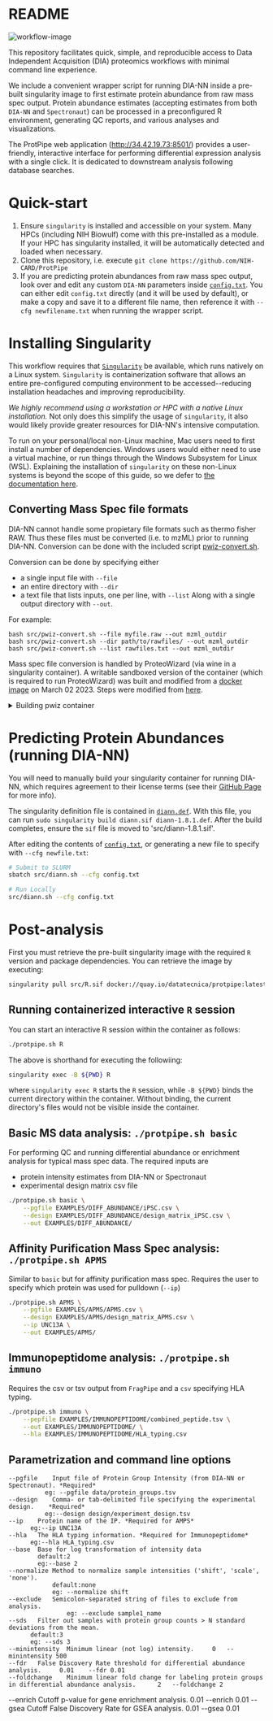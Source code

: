 # README

![workflow-image](src/ProtPipe.png)

This repository facilitates quick, simple, and reproducible access to Data Independent Acquisition (DIA) proteomics workflows with minimal command line experience.

We include a convenient wrapper script for running DIA-NN inside a pre-built singularity image to first estimate protein abundance from raw mass spec output. Protein abundance estimates (accepting estimates from both `DIA-NN` and `Spectronaut`) can  be processed in a preconfigured R environment, generating QC reports, and various analyses and visualizations.

The ProtPipe web application (http://34.42.19.73:8501/) provides a user-friendly, interactive interface for performing differential expression analysis with a single click. It is dedicated to downstream analysis following database searches.

# Quick-start

1. Ensure `singularity` is installed and accessible on your system. Many HPCs (including NIH Biowulf) come with this pre-installed as a module. If your HPC has singularity installed, it will be automatically detected and loaded when necessary.
2. Clone this repository, i.e. execute `git clone https://github.com/NIH-CARD/ProtPipe`
3. If you are predicting protein abundances from raw mass spec output, look over and edit any custom `DIA-NN` parameters inside [`config.txt`](config.txt). You can either edit `config.txt` directly (and it will be used by default), or make a copy and save it to a different file name, then reference it with `--cfg newfilename.txt` when running the wrapper script.


# Installing Singularity

This workflow requires that [`Singularity`](https://sylabs.io/singularity) be available, which runs natively on a Linux system. `Singularity` is containerization software that allows an entire pre-configured computing environment to be accessed--reducing installation headaches and improving reproducibility. 

*We highly recommend using a workstation or HPC with a native Linux installation.* Not only does this simplify the usage of `singularity`, it also would likely provide greater resources for DIA-NN's intensive computation.

To run on your personal/local non-Linux machine, Mac users need to first install a number of dependencies. Windows users would either need to use a virtual machine, or run things through the Windows Subsystem for Linux (WSL). Explaining the installation of `singularity` on these non-Linux systems is beyond the scope of this guide, so we defer to [the documentation here](https://docs.sylabs.io/guides/3.0/user-guide/installation.html).

## Converting Mass Spec file formats

DIA-NN cannot handle some propietary file formats such as thermo fisher RAW. Thus these files must
be converted (i.e. to mzML) prior to running DIA-NN. Conversion can be done with the included script
[pwiz-convert.sh](src/pwiz-convert.sh). 

Conversion can be done by specifying either
* a single input file with `--file`
* an entire directory with `--dir`
* a text file that lists inputs, one per line, with `--list`
Along with a single output directory with `--out`.

For example:
```
bash src/pwiz-convert.sh --file myfile.raw --out mzml_outdir
bash src/pwiz-convert.sh --dir path/to/rawfiles/ --out mzml_outdir
bash src/pwiz-convert.sh --list rawfiles.txt --out mzml_outdir

```

Mass spec file conversion is handled by ProteoWizard (via wine in a singularity container).
A writable sandboxed version of the container (which is required to run ProteoWizard) was built
and modified from a [docker image](docker://chambm/pwiz-skyline-i-agree-to-the-vendor-licenses) on
March 02 2023. Steps were modified from [here](https://github.com/jspaezp/elfragmentador-data#setting-up-msconvert-on-singularity-).

<details><summary>Building pwiz container</summary>


```bash
# Build writable singularity sandbox image based on docker image
singularity build --sandbox pwiz_sandbox docker://chambm/pwiz-skyline-i-agree-to-the-vendor-licenses

# Modified pwiz_sandbox/usr/bin/mywine
echo """#!/bin/sh

GLOBALWINEPREFIX=/wineprefix64
MYWINEPREFIX=/mywineprefix/

if [ ! -L "$MYWINEPREFIX"/dosdevices/z: ] ; then 
  mkdir -p "$MYWINEPREFIX"/dosdevices
  cp "$GLOBALWINEPREFIX"/*.reg "$MYWINEPREFIX"
  ln -sf "$GLOBALWINEPREFIX/drive_c" "$MYWINEPREFIX/dosdevices/c:"
  ln -sf "/" "$MYWINEPREFIX/dosdevices/z:"
  echo disable > $MYWINEPREFIX/.update-timestamp        # Line being added
  echo disable > $GLOBALWINEPREFIX/.update-timestamp    # Line being added
fi 

export WINEPREFIX=$MYWINEPREFIX
wine "$@"
""" > pwiz_sandbox/usr/bin/mywine

tar -czvf pwiz_sandbox.tar.gz pwiz_sandbox
rclone copy pwiz_sandbox.tar.gz onedrive:/singularity       # upload archive to cloud
```
</details>

# Predicting Protein Abundances (running DIA-NN)
You will need to manually build your singularity container for running DIA-NN, which requires agreement to their license terms (see their [GitHub Page](https://github.com/vdemichev/DiaNN/) for more info).

The singularity definition file is contained in [`diann.def`](src/diann-1.8.1.def). With this file, you can run `sudo singularity build diann.sif diann-1.8.1.def`. After the build completes, ensure the `sif` file is moved to 'src/diann-1.8.1.sif'.
 
After editing the contents of [`config.txt`](config.txt), or generating a new file to specify with `--cfg newfile.txt`:
```bash
# Submit to SLURM
sbatch src/diann.sh --cfg config.txt

# Run Locally
src/diann.sh --cfg config.txt
```

# Post-analysis

First you must retrieve the pre-built singularity image with the required `R` version and package dependencies. You can retrieve the image by executing:

```bash
singularity pull src/R.sif docker://quay.io/datatecnica/protpipe:latest
```

## Running containerized interactive `R` session
You can start an interactive R session within the container as follows:

```bash
./protpipe.sh R
```

The above is shorthand for executing the followiing:
```bash
singularity exec -B ${PWD} R
```

where `singularity exec R` starts the `R` session, while `-B ${PWD}` binds the
current directory within the container. Without binding, the current directory's
files would not be visible inside the container.

## Basic MS data analysis: `./protpipe.sh basic`

For performing QC and running differential abundance or enrichment analysis for typical mass spec data. The required inputs are
- protein intensity estimates from DIA-NN or Spectronaut
- experimental design matrix csv file

```bash
./protpipe.sh basic \
    --pgfile EXAMPLES/DIFF_ABUNDANCE/iPSC.csv \
    --design EXAMPLES/DIFF_ABUNDANCE/design_matrix_iPSC.csv \
    --out EXAMPLES/DIFF_ABUNDANCE/
```


## Affinity Purification Mass Spec analysis: `./protpipe.sh APMS`

Similar to `basic` but for affinity purification mass spec. Requires the user to specify which protein was used for pulldown (`--ip`)
```bash
./protpipe.sh APMS \
    --pgfile EXAMPLES/APMS/APMS.csv \
    --design EXAMPLES/APMS/design_matrix_APMS.csv \
    --ip UNC13A \
    --out EXAMPLES/APMS/
```

## Immunopeptidome analysis: `./protpipe.sh immuno`

Requires the csv or tsv output from `FragPipe` and a `csv` specifying HLA typing.
```bash
./protpipe.sh immuno \
    --pepfile EXAMPLES/IMMUNOPEPTIDOME/combined_peptide.tsv \
    --out EXAMPLES/IMMUNOPEPTIDOME/ \
    --hla EXAMPLES/IMMUNOPEPTIDOME/HLA_typing.csv
```
## Parametrization and command line options
```
--pgfile	Input file of Protein Group Intensity (from DIA-NN or Spectronaut). *Required*
          eg: --pgfile data/protein_groups.tsv
--design	Comma- or tab-delimited file specifying the experimental design. 	*Required*	
          eg:--design design/experiment_design.tsv
--ip	Protein name of the IP.	*Required for AMPS*		 
      eg:--ip UNC13A
--hla	The HLA typing information.	*Required for Immunopeptidome*			 	
      eg:--hla HLA_typing.csv
--base	Base for log transformation of intensity data
        default:2
        eg:--base 2
--normalize	Method to normalize sample intensities ('shift', 'scale', 'none').
            default:none
            eg:	--normalize shift
--exclude	Semicolon-separated string of files to exclude from analysis.
	 		    eg: --exclude sample1_name
--sds	Filter out samples with protein group counts > N standard deviations from the mean.
      default:3
      eg: --sds 3
--minintensity	Minimum linear (not log) intensity.	 	0	--minintensity 500
--fdr	False Discovery Rate threshold for differential abundance analysis.	 	0.01	--fdr 0.01
--foldchange	Minimum linear fold change for labeling protein groups in differential abundance analysis.	 	2	--foldchange 2
```
--enrich	Cutoff p-value for gene enrichment analysis.	 	0.01	--enrich 0.01
--gsea	Cutoff False Discovery Rate for GSEA analysis.	 	0.01	--gsea 0.01


